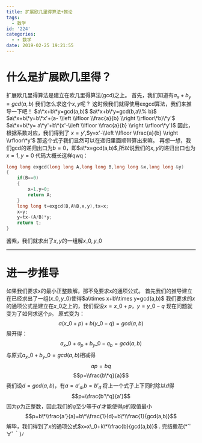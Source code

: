 ```yaml
---
title: 扩展欧几里得算法+推论
tags:
  - 数学
id: '224'
categories:
  - - 数学
date: 2019-02-25 19:21:55
---
```


# 什么是扩展欧几里得？

扩展欧几里得算法是建立在欧几里得算法(gcd)之上。 首先，我们知道有$a_x+b_y=gcd(a,b)$ 我们怎么求这个$x,y$呢？ 这时候我们就得使用exgcd算法，我们来推导一下吧！ $a\*x+b\*y=gcd(a,b)$ $a\*x+b\*y=gcd(b,a\\% b)$ $a\*x+b\*y=b\*x'+(a- \\left \\lfloor \\frac{a}{b} \\right \\rfloor\*b)\*y'$ $a\*x+b\*y= a\*y'+b\*(x'-\\left \\lfloor \\frac{a}{b} \\right \\rfloor\*y')$ 因此，根据系数对应，我们得到了 $x=y'$,$y=x'-\\left \\lfloor \\frac{a}{b} \\right \\rfloor\*y'$ 那这个式子我们显然可以在递归里面顺带算出来嘛。 再想一想，我们gcd的递归出口为$b=0$，即$a\*x=gcd(a,b)$,所以说我们的$x,y$的递归出口也为$x=1,y=0$ 代码大概长这样qwq：

```cpp
long long exgcd(long long A,long long B,long long &x,long long &y)
{
    if(B==0) 
    {
        x=1,y=0;
        return A;
    }
    long long t=exgcd(B,A%B,x,y),tx=x;
    x=y;
    y=tx-(A/B)*y;
    return t;
}
```

酱紫，我们就求出了$x,y$的一组解$x\_0,y\_0$

* * *

# 进一步推导

如果我们要求x的最小正整数解，那不免要求x的通项公式。 首先我们的推导建立在已经求出了一组$(x\_0,y\_0)$使得$a\\times x+b\\times y=gcd(a,b)$ 我们要求的$x$的通项公式是建立在$x\_0$之上的，我们假设$x=x\_0+p$，$y=y\_0-q$ 现在问题就变为了如何求这个$p$。 原式变为： $$a(x\_0+p)+b(y\_0-q)=gcd(a,b)$$ 展开得： $$a_x\_0+a_p+b_y\_0-q_b=gcd(a,b)$$ 与原式$a_x\_0+b_y\_0=gcd(a,b)$相减得 $$ap=bq$$ $$p=\\frac{b\*q}{a}$$ 我们设$d=gcd(a,b)$，有$a=a'_d$,$b=b'_d$ 将上一个式子上下同时除以$d$得 $$p=\\frac{b'\*q}{a'}$$ 因为$p$为正整数，因此我们的$q$至少等于$a'$才能使得$p$的取值最小 $$p=b\*\\frac{a'}{a}=b\*\\frac{1}{d}=b\*\\frac{1}{gcd(a,b)}$$ 解毕，我们得到了$x$的通项公式$x=x\_0+k\*\\frac{b}{gcd(a,b)}$ . 完结撒花(\*´ﾟ∀ﾟ｀)ﾉ